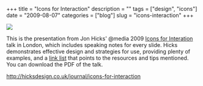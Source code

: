 +++
title = "Icons for Interaction"
description = ""
tags = ["design", "icons"]
date = "2009-08-07"
categories = ["blog"]
slug = "icons-interaction"
+++



  <div class="notebook-screenshot"><a href="http://hicksdesign.co.uk/journal/icons-for-interaction"><img src="//konigi.com/media/bluga/wt4a7c1e4ed0244.jpg"/></a></div><p>This is the presentation from Jon Hicks' @media 2009 <a href="http://hicksdesign.co.uk/journal/icons-for-interaction">Icons for Interation</a> talk in London, which includes speaking notes for every slide. Hicks demonstrates effective design and strategies for use, providing plenty of examples, and a <a href="http://delicious.com/jonhicks/icondesigntalk">link list</a> that points to the resources and tips mentioned. You can download the PDF of the talk.</p>
    
  <a href="http://hicksdesign.co.uk/journal/icons-for-interaction">http://hicksdesign.co.uk/journal/icons-for-interaction</a>
